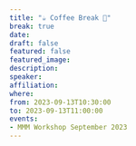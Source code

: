 ```yaml
---
title: "☕️ Coffee Break 🥐"
break: true
date:
draft: false
featured: false
featured_image:
description:
speaker:
affiliation:
where:
from: 2023-09-13T10:30:00
to: 2023-09-13T11:00:00
events:
- MMM Workshop September 2023
---
```

